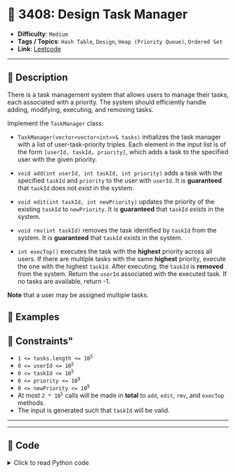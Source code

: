 # 🧩 3408: Design Task Manager

- **Difficulty**: `Medium`
- **Tags / Topics**: `Hash Table`, `Design`, `Heap (Priority Queue)`, `Ordered Set`
- **Link**: [Leetcode](https://leetcode.com/problems/design-task-manager/)

---

## 📜 Description

<p>There is a task management system that allows users to manage their tasks, each associated with a priority. The system should efficiently handle adding, modifying, executing, and removing tasks.</p>

<p>Implement the <code>TaskManager</code> class:</p>

<ul>
	<li>
	<p><code>TaskManager(vector&lt;vector&lt;int&gt;&gt;&amp; tasks)</code> initializes the task manager with a list of user-task-priority triples. Each element in the input list is of the form <code>[userId, taskId, priority]</code>, which adds a task to the specified user with the given priority.</p>
	</li>
	<li>
	<p><code>void add(int userId, int taskId, int priority)</code> adds a task with the specified <code>taskId</code> and <code>priority</code> to the user with <code>userId</code>. It is <strong>guaranteed</strong> that <code>taskId</code> does not <em>exist</em> in the system.</p>
	</li>
	<li>
	<p><code>void edit(int taskId, int newPriority)</code> updates the priority of the existing <code>taskId</code> to <code>newPriority</code>. It is <strong>guaranteed</strong> that <code>taskId</code> <em>exists</em> in the system.</p>
	</li>
	<li>
	<p><code>void rmv(int taskId)</code> removes the task identified by <code>taskId</code> from the system. It is <strong>guaranteed</strong> that <code>taskId</code> <em>exists</em> in the system.</p>
	</li>
	<li>
	<p><code>int execTop()</code> executes the task with the <strong>highest</strong> priority across all users. If there are multiple tasks with the same <strong>highest</strong> priority, execute the one with the highest <code>taskId</code>. After executing, the<strong> </strong><code>taskId</code><strong> </strong>is <strong>removed</strong> from the system. Return the <code>userId</code> associated with the executed task. If no tasks are available, return -1.</p>
	</li>
</ul>

<p><strong>Note</strong> that a user may be assigned multiple tasks.</p>




## 🧪 Examples



## 📌 Constraints"
<ul>
	<li><code>1 &lt;= tasks.length &lt;= 10<sup>5</sup></code></li>
	<li><code>0 &lt;= userId &lt;= 10<sup>5</sup></code></li>
	<li><code>0 &lt;= taskId &lt;= 10<sup>5</sup></code></li>
	<li><code>0 &lt;= priority &lt;= 10<sup>9</sup></code></li>
	<li><code>0 &lt;= newPriority &lt;= 10<sup>9</sup></code></li>
	<li>At most <code>2 * 10<sup>5</sup></code> calls will be made in <strong>total</strong> to <code>add</code>, <code>edit</code>, <code>rmv</code>, and <code>execTop</code> methods.</li>
	<li>The input is generated such that <code>taskId</code> will be valid.</li>
</ul>



---

---
<!--- code section starts -->
## 🧠 Code



<details>
<summary>Click to read Python code</summary>

```python
class TaskManager:
    def __init__(self, tasks: list[list[int]]):
        self.sl = SortedList()
        self.task_info = {}

        for u, t, p in tasks:
            self.sl.add((p, t, u))
            self.task_info[t] = (p, u)

    def add(self, userId: int, taskId: int, priority: int) -> None:
        self.sl.add((priority, taskId, userId))
        self.task_info[taskId] = (priority, userId)

    def edit(self, taskId: int, newPriority: int) -> None:
        old_p, u = self.task_info[taskId]
        self.sl.discard((old_p, taskId, u))
        self.sl.add((newPriority, taskId, u))
        self.task_info[taskId] = (newPriority, u)

    def rmv(self, taskId: int) -> None:
        old_p, u = self.task_info[taskId]
        self.sl.discard((old_p, taskId, u))
        del self.task_info[taskId]

    def execTop(self):
        if not self.sl:
            return -1
        old_p, old_t, u = self.sl[-1]
        self.sl.pop(-1)
        return u
        return task.userId

```

</details>
    

<!--- code section ends -->

